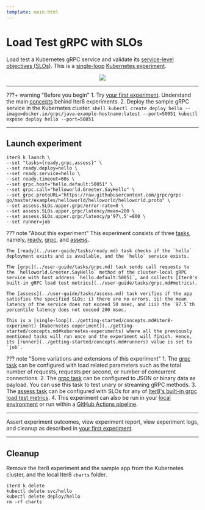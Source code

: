 ```yaml
---
template: main.html
---
```


# Load Test gRPC with SLOs

Load test a Kubernetes gRPC service and validate its [service-level objectives (SLOs)](../getting-started/concepts.md#service-level-objectives). This is a [single-loop](../getting-started/concepts.md#iter8-experiment) [Kubernetes experiment](../getting-started/concepts.md#kubernetes-experiments).

<p align='center'>
  <img alt-text="load-test-grpc" src="../images/grpc.png" />
</p>

***

???+ warning "Before you begin"
    1. Try [your first experiment](../getting-started/your-first-experiment.md). Understand the main [concepts](../getting-started/concepts.md) behind Iter8 experiments.
    2. Deploy the sample gRPC service in the Kubernetes cluster.
    ```shell
    kubectl create deploy hello --image=docker.io/grpc/java-example-hostname:latest --port=50051
    kubectl expose deploy hello --port=50051
    ```

***

## Launch experiment

```shell
iter8 k launch \
--set "tasks={ready,grpc,assess}" \
--set ready.deploy=hello \
--set ready.service=hello \
--set ready.timeout=60s \
--set grpc.host="hello.default:50051" \
--set grpc.call="helloworld.Greeter.SayHello" \
--set grpc.protoURL="https://raw.githubusercontent.com/grpc/grpc-go/master/examples/helloworld/helloworld/helloworld.proto" \
--set assess.SLOs.upper.grpc/error-rate=0 \
--set assess.SLOs.upper.grpc/latency/mean=200 \
--set assess.SLOs.upper.grpc/latency/p'97\.5'=800 \
--set runner=job
```

??? note "About this experiment"
    This experiment consists of three [tasks](../getting-started/concepts.md#iter8-experiment), namely, [ready](../user-guide/tasks/ready.md), [grpc](../user-guide/tasks/grpc.md), and [assess](../user-guide/tasks/assess.md). 
    
    The [ready](../user-guide/tasks/ready.md) task checks if the `hello` deployment exists and is available, and the `hello` service exists. 
    
    The [grpc](../user-guide/tasks/grpc.md) task sends call requests to the `helloworld.Greeter.SayHello` method of the cluster-local gRPC service with host address `hello.default:50051`, and collects [Iter8's built-in gRPC load test metrics](../user-guide/tasks/grpc.md#metrics). 
    
    The [assess](../user-guide/tasks/assess.md) task verifies if the app satisfies the specified SLOs: i) there are no errors, ii) the mean latency of the service does not exceed 50 msec, and iii) the `97.5`th percentile latency does not exceed 200 msec. 
    
    This is a [single-loop](../getting-started/concepts.md#iter8-experiment) [Kubernetes experiment](../getting-started/concepts.md#kubernetes-experiments) where all the previously mentioned tasks will run once and the experiment will finish. Hence, its [runner](../getting-started/concepts.md#runners) value is set to `job`.

??? note "Some variations and extensions of this experiment"
    1. The [grpc task](../user-guide/tasks/grpc.md) can be configured with load related parameters such as the total number of requests, requests per second, or number of concurrent connections.
    2. The [grpc task](../user-guide/tasks/grpc.md) can be configured to JSON or binary data as payload. You can use this task to test unary or streaming gRPC methods.
    3. The [assess task](../user-guide/tasks/assess.md) can be configured with SLOs for any of [Iter8's built-in grpc load test metrics](../user-guide/tasks/grpc.md#metrics).
    4. This experiment can also be run in your [local environment](../tutorials/integrations/local.md) or run within a [GitHub Actions pipeline](../tutorials/integrations/ghactions.md).    

***

Assert experiment outcomes, view experiment report, view experiment logs, and cleanup as described in [your first experiment](../getting-started/your-first-experiment.md).

***

## Cleanup
Remove the Iter8 experiment and the sample  app from the Kubernetes cluster, and the local Iter8 `charts` folder.
```shell
iter8 k delete
kubectl delete svc/hello
kubectl delete deploy/hello
rm -rf charts
```